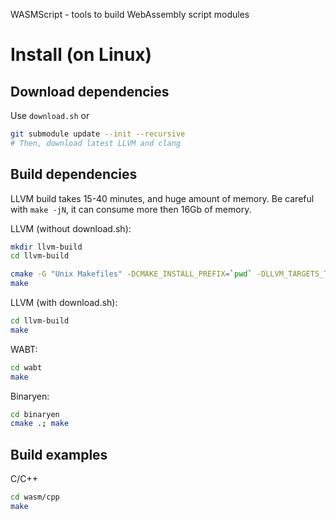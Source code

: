 WASMScript - tools to build WebAssembly script modules

# Install (on Linux)

## Download dependencies

Use `download.sh` or

```sh
git submodule update --init --recursive
# Then, download latest LLVM and clang
```

## Build dependencies

LLVM build takes 15-40 minutes, and huge amount of memory.
Be careful with `make -jN`, it can consume more then 16Gb of memory.

LLVM (without download.sh):

```sh
mkdir llvm-build
cd llvm-build

cmake -G "Unix Makefiles" -DCMAKE_INSTALL_PREFIX=`pwd` -DLLVM_TARGETS_TO_BUILD= -DLLVM_EXPERIMENTAL_TARGETS_TO_BUILD=WebAssembly ../llvm 
make
```

LLVM (with download.sh):

```sh
cd llvm-build
make
```


WABT:

```sh
cd wabt
make
```

Binaryen:

```sh
cd binaryen
cmake .; make
```

## Build examples

C/C++

```sh
cd wasm/cpp
make
```
